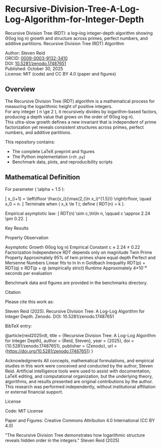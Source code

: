 # Recursive-Division-Tree-A-Log-Log-Algorithm-for-Integer-Depth
Recursive Division Tree (RDT): a log–log integer-depth algorithm showing Θ(log log n) growth and structure across primes, perfect numbers, and additive partitions.
 Recursive Division Tree (RDT) Algorithm

Author: Steven Reid  
ORCID: [0009-0003-9132-3410](https://orcid.org/0009-0003-9132-3410)  
DOI: [10.5281/zenodo.17487651](https://doi.org/10.5281/zenodo.17487651)  
Published: October 30, 2025  
License: MIT (code) and CC BY 4.0 (paper and figures)



## Overview

The Recursive Division Tree (RDT) algorithm is a mathematical process for measuring the logarithmic height of positive integers.  
For any integer \( n \ge 2 \), it recursively divides by logarithm-based factors, producing a depth value that grows on the order of Θ(log log n).  
This ultra-slow growth defines a new invariant that is independent of prime factorization yet reveals consistent structures across primes, perfect numbers, and additive partitions.

This repository contains:
- The complete LaTeX preprint and figures  
- The Python implementation (`rdt.py`)  
- Benchmark data, plots, and reproducibility scripts  



## Mathematical Definition

For parameter \( \alpha = 1.5 \):

\[
x_{i+1} = \left\lfloor \frac{x_i}{\max(2,(\ln x_i)^{1.5})} \right\rfloor, \quad x_0 = n.
\]
Terminate when \( x_k \le 1 \); define \( RDT(n) = k \).

Empirical asymptotic law:
\[
RDT(n) \sim c\,\ln\ln n, \qquad c \approx 2.24 \pm 0.22.
\]




Key Results

Property	Observation

Asymptotic Growth	Θ(log log n)
Empirical Constant	c ≈ 2.24 ± 0.22
Factorization Independence	RDT depends only on magnitude
Twin Prime Property	Approximately 95% of twin primes share equal depth
Perfect and Mersenne Numbers	Linear fits to ln ln n
Goldbach Inequality	RDT(p) + RDT(q) ≥ RDT(p + q) (empirically strict)
Runtime	Approximately 4×10⁻⁵ seconds per evaluation


Benchmark data and figures are provided in the benchmarks directory.



Citation

Please cite this work as:

Steven Reid (2025). Recursive Division Tree: A Log-Log Algorithm for Integer Depth. Zenodo.
DOI: 10.5281/zenodo.17487651

BibTeX entry:

@article{reid2025rdt,
  title     = {Recursive Division Tree: A Log-Log Algorithm for Integer Depth},
  author    = {Reid, Steven},
  year      = {2025},
  doi       = {10.5281/zenodo.17487651},
  publisher = {Zenodo},
  url       = {https://doi.org/10.5281/zenodo.17487651}
}

Acknowledgments
All concepts, mathematical formulations, and empirical studies in this work were conceived and conducted by the author, Steven Reid. 
Artificial intelligence tools were used to assist with documentation, LaTeX editing, and computational organization, 
but the underlying theory, algorithms, and results presented are original contributions by the author. 
This research was performed independently, without institutional affiliation or external financial support.




License

Code: MIT License

Paper and Figures: Creative Commons Attribution 4.0 International (CC BY 4.0)




"The Recursive Division Tree demonstrates how logarithmic structure reveals hidden order in the integers."
Steven Reid (2025)
